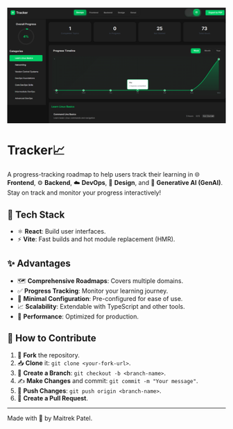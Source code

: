 ![alt text](image.png)
# Tracker📈

A progress-tracking roadmap to help users track their learning in 🌐 **Frontend**, ⚙️ **Backend**, ☁️ **DevOps**, 🎨 **Design**, and 🤖 **Generative AI (GenAI)**. Stay on track and monitor your progress interactively!

## 🚀 Tech Stack

- ⚛️ **React**: Build user interfaces.
- ⚡ **Vite**: Fast builds and hot module replacement (HMR).

## ✨ Advantages

- 🗺️ **Comprehensive Roadmaps**: Covers multiple domains.
- ✅ **Progress Tracking**: Monitor your learning journey.
- 🔧 **Minimal Configuration**: Pre-configured for ease of use.
- 📈 **Scalability**: Extendable with TypeScript and other tools.
- 🚀 **Performance**: Optimized for production.

## 🤝 How to Contribute

1. 🍴 **Fork** the repository.
2. 📥 **Clone** it: `git clone <your-fork-url>`.
3. 🌿 **Create a Branch**: `git checkout -b <branch-name>`.
4. ✍️ **Make Changes** and commit: `git commit -m "Your message"`.
5. 🔼 **Push Changes**: `git push origin <branch-name>`.
6. 🔁 **Create a Pull Request**.

---

Made with 💖 by Maitrek Patel.